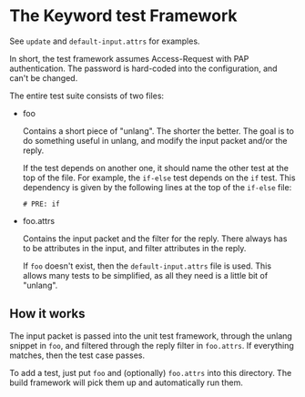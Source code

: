 # The Keyword test Framework

See `update` and `default-input.attrs` for examples.

In short, the test framework assumes Access-Request with PAP
authentication.  The password is hard-coded into the configuration,
and can't be changed.

The entire test suite consists of two files:

* foo

  Contains a short piece of "unlang".  The shorter the better.  The
  goal is to do something useful in unlang, and modify the input
  packet and/or the reply.

  If the test depends on another one, it should name the other test
  at the top of the file.  For example, the `if-else` test depends
  on the `if` test.  This dependency is given by the following lines
  at the top of the `if-else` file:

  `# PRE: if`

* foo.attrs

  Contains the input packet and the filter for the reply.  There
  always has to be attributes in the input, and filter attributes in the
  reply.

  If `foo` doesn't exist, then the `default-input.attrs` file is used.
  This allows many tests to be simplified, as all they need is a
  little bit of "unlang".

## How it works

The input packet is passed into the unit test framework, through the
unlang snippet in `foo`, and filtered through the reply filter in
`foo.attrs`.  If everything matches, then the test case passes.

To add a test, just put `foo` and (optionally) `foo.attrs` into this
directory.  The build framework will pick them up and automatically
run them.
